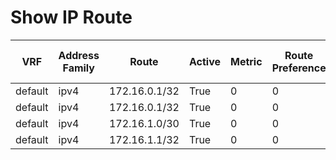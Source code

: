 
# Show IP Route
| VRF | Address Family | Route | Active | Metric | Route Preference | Source Protocol | M Best | U Best | Next Hop Index | Next Hop | Best Unicast Nexthop | Metric | Route Preference | Source Protocol | Updated |
| --- | -------------- | ----- | ------ | ------ | ---------------- | --------------- | ------ | ------ | -------------- | -------- | -------------------- | ------ | ---------------- | --------------- | ------- |
| default | ipv4 | 172.16.0.1/32 | True | 0 | 0 | direct | 0 | 2 | 1 | 172.16.0.1 | True | 0 | 0 | local | 07:23:21 |
| default | ipv4 | 172.16.0.1/32 | True | 0 | 0 | direct | 0 | 2 | 2 | 172.16.0.1 | True | 0 | 0 | direct | 07:23:21 |
| default | ipv4 | 172.16.1.0/30 | True | 0 | 0 | direct | 0 | 1 | 1 | 172.16.1.1 | True | 0 | 0 | direct | 07:22:24 |
| default | ipv4 | 172.16.1.1/32 | True | 0 | 0 | local | 0 | 1 | 1 | 172.16.1.1 | True | 0 | 0 | local | 07:22:24 |